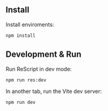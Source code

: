 ## Install
Install enviroments:

```sh
npm install
```

## Development & Run

Run ReScript in dev mode:

```sh
npm run res:dev
```

In another tab, run the Vite dev server:

```sh
npm run dev
```


